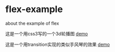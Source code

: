 # flex-example
about the example of flex

这是一个用css3写的一个3d轮播图
[demo](https://hanihanihaani.github.io/css-demo/3d-carousel.html)


这是一个用transition实现的类似手风琴的效果
[demo](https://hanihanihaani.github.io/css-demo/transition.html)